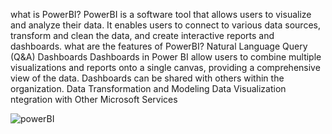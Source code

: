 what is PowerBI?
PowerBI is a software tool that allows users to visualize and analyze their data. It enables users to connect to various data sources, transform and clean the data, and create interactive reports and dashboards.
what are the features of PowerBI?
Natural Language Query (Q&A)
Dashboards Dashboards in Power BI allow users to combine multiple visualizations and reports onto a single canvas, providing a comprehensive view of the data. Dashboards can be shared with others within the organization.
Data Transformation and Modeling
Data Visualization
ntegration with Other Microsoft Services


![powerBI](https://github.com/Cynthia-Wanja-Dinah/Visualization-using-PowerBi/assets/101885241/4ca805ba-f74c-4656-8ae1-cc85a7d6d1af)

